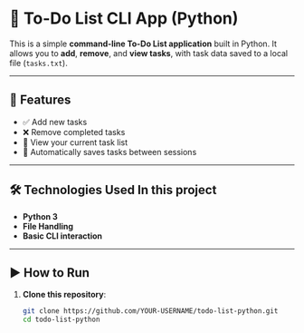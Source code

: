 # 📝 To-Do List CLI App (Python)

This is a simple **command-line To-Do List application** built in Python. It allows you to **add**, **remove**, and **view tasks**, with task data saved to a local file (`tasks.txt`).

---


## 🚀 Features

- ✅ Add new tasks
- ❌ Remove completed tasks
- 📄 View your current task list
- 💾 Automatically saves tasks between sessions

---

## 🛠️ Technologies Used In this project

- **Python 3**
- **File Handling**
- **Basic CLI interaction**

---

## ▶️ How to Run

1. **Clone this repository**:
   ```bash
   git clone https://github.com/YOUR-USERNAME/todo-list-python.git
   cd todo-list-python
